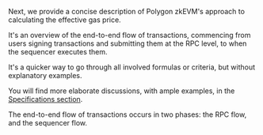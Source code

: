 Next, we provide a concise description of Polygon zkEVM's approach to calculating the effective gas price.

It's an overview of the end-to-end flow of transactions, commencing from users signing transactions and submitting them at the RPC level, to when the sequencer executes them.

It's a quicker way to go through all involved formulas or criteria, but without explanatory examples.

You will find more elaborate discussions, with ample examples, in the [Specifications section](../../../spec/user-fees/index.md).

The end-to-end flow of transactions occurs in two phases: the RPC flow, and the sequencer flow.
